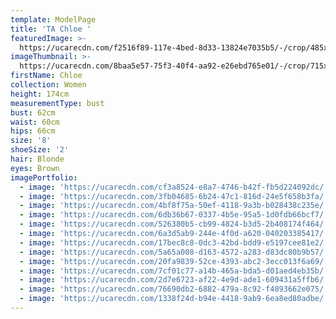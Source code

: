 ```yaml
---
template: ModelPage
title: 'TA Chloe '
featuredImage: >-
  https://ucarecdn.com/f2516f89-117e-4bed-8d33-13824e7035b5/-/crop/485x271/0,121/-/preview/
imageThumbnail: >-
  https://ucarecdn.com/8baa5e57-75f3-40f4-aa92-e26ebd765e01/-/crop/715x824/498,470/-/preview/
firstName: Chloe
collection: Women
height: 174cm
measurementType: bust
bust: 62cm
waist: 60cm
hips: 66cm
size: '8'
shoeSize: '2'
hair: Blonde
eyes: Brown
imagePortfolio:
  - image: 'https://ucarecdn.com/cf3a8524-e8a7-4746-b42f-fb5d224092dc/'
  - image: 'https://ucarecdn.com/3fb04685-6b24-47c1-816d-24e5f658b3fa/'
  - image: 'https://ucarecdn.com/4bf8f75a-50ef-4118-9a3b-b028438c235e/'
  - image: 'https://ucarecdn.com/6db36b67-0337-4b5e-95a5-1d0fdb66bcf7/'
  - image: 'https://ucarecdn.com/526380b5-cb99-4824-b3d5-2b408174f464/'
  - image: 'https://ucarecdn.com/6a3d5ab9-244e-4f0d-a620-040203385417/'
  - image: 'https://ucarecdn.com/17bec8c8-0dc3-42bd-bdd9-e5197cee81e2/'
  - image: 'https://ucarecdn.com/5a65a008-d163-4572-a283-d83dc80b9b57/'
  - image: 'https://ucarecdn.com/20fa9839-52ce-4393-abc2-3ecc013f6a69/'
  - image: 'https://ucarecdn.com/7cf01c77-a14b-465a-bda5-d01aed4eb35b/'
  - image: 'https://ucarecdn.com/2d7e6723-af22-4e9d-ade1-609431a5ffb6/'
  - image: 'https://ucarecdn.com/76690db2-6882-479a-8c92-f4893662e075/'
  - image: 'https://ucarecdn.com/1338f24d-b94e-4418-9ab9-6ea8ed80adbe/'
---
```


